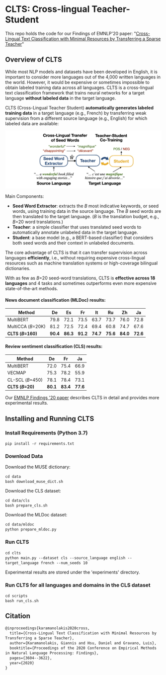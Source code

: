 # CLTS: Cross-lingual Teacher-Student

This repo holds the code for our Findings of EMNLP'20 paper: "[Cross-Lingual Text Classification with Minimal Resources by Transferring a Sparse Teacher](https://www.aclweb.org/anthology/2020.findings-emnlp.323.pdf)" 

## Overview of CLTS

While most NLP models and datasets have been developed in English, it is important to consider more languages out of the 4,000 written languages in the world. However, it would be expensive or sometimes impossible to obtain labeled training data across all languages. CLTS is a cross-lingual text classification framework that trains neural networks for a target language **without labeled data** in the target language. 

CLTS (Cross-Lingual Teacher Student) **automatically generates labeled training data** in a target language (e.g., French) by transferring weak supervision from a different source language (e.g., English) for which labeled data are available: 

![alt text](https://github.com/gkaramanolakis/CLTS/blob/main/CLTS.jpg?raw=true)

Main Components: 
* **Seed Word Extractor**: extracts the _B_ most indicative keywords, or seed words, using training data in the source language. The _B_ seed words are then translated to the target language. (_B_ is the translation budget, e.g., _B_=20 word translations.)
* **Teacher**: a simple classifier that uses translated seed words to automatically annotate unlabeled data in the target language.
* **Student**: a base model (e.g., a BERT-based classifier) that considers both seed words and their context in unlabeled documents. 

The core advantage of CLTS is that it can transfer supervision across languages **efficiently**, i.e., without requiring expensive cross-lingual resources such as machine translation systems or high-coverage bilingual dictionaries. 

With as few as _B_=20 seed-word translations, CLTS is **effective across 18 languages** and 4 tasks and sometimes outperforms even more expensive state-of-the-art methods. 

#### News document classification (MLDoc) results:

Method | De | Es | Fr | It | Ru | Zh | Ja 
--- | --- | --- | --- |--- |--- |--- |--- 
MultiBERT | 79.8 | 72.1 | 73.5 | 63.7 | 73.7 | 76.0 | 72.8
MultiCCA (_B_=20K) | 81.2 | 72.5 | 72.4 | 69.4 | 60.8 | 74.7 | 67.6
**CLTS (_B_=160)** | **90.4** | **86.3** | **91.2** | **74.7** | **75.6** | **84.0** | **72.6**

#### Review sentiment classification (CLS) results: 

Method | De | Fr | Ja 
--- | --- | --- | --- 
MultiBERT | 72.0 | 75.4 | 66.9 
VECMAP | 75.3 | 78.2 | 55.9
CL-SCL (_B_=450) | 78.1 | 78.4 | 73.1 
**CLTS (_B_=20)** | **80.1** | **83.4** | **77.6** 

Our [EMNLP Findings '20 paper](https://www.aclweb.org/anthology/2020.findings-emnlp.323.pdf) describes CLTS in detail and provides more experimental results. 

## Installing and Running CLTS
### Install Requirements (Python 3.7)
```
pip install -r requirements.txt
```

### Download Data
Download the MUSE dictionary:
```
cd data
bash download_muse_dict.sh
```

Download the CLS dataset:
```
cd data/cls
bash prepare_cls.sh
```

Download the MLDoc dataset: 
```
cd data/mldoc
python prepare_mldoc.py
```

### Run CLTS 
```
cd clts
python main.py --dataset cls --source_language english --target_language french --num_seeds 10 
```
Experimental results are stored under the 'experiments' directory. 

### Run CLTS for all languages and domains in the CLS dataset
```
cd scripts
bash run_cls.sh
```

## Citation 

```
@inproceedings{karamanolakis2020cross,
  title={Cross-Lingual Text Classification with Minimal Resources by Transferring a Sparse Teacher},
  author={Karamanolakis, Giannis and Hsu, Daniel and Gravano, Luis},
  booktitle={Proceedings of the 2020 Conference on Empirical Methods in Natural Language Processing: Findings},
  pages={3604--3622},
  year={2020}
}
```
